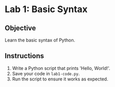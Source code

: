 # Lab 1: Basic Syntax
## Objective
Learn the basic syntax of Python.

## Instructions
1. Write a Python script that prints 'Hello, World!'.
2. Save your code in `lab1-code.py`.
3. Run the script to ensure it works as expected.